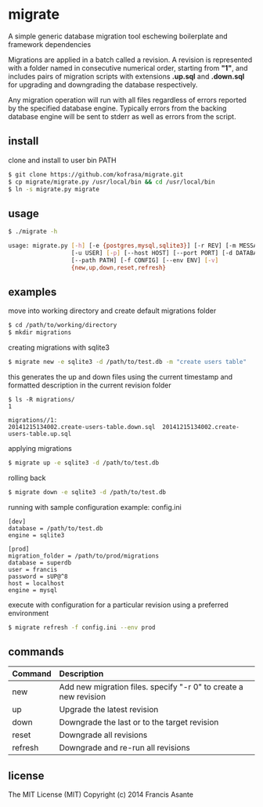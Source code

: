 # migrate

A simple generic database migration tool eschewing boilerplate and framework dependencies

Migrations are applied in a batch called a revision. A revision is represented with a folder named 
in consecutive numerical order, starting from **"1"**, and includes pairs of migration scripts
with extensions **.up.sql** and **.down.sql** for upgrading and downgrading the database respectively. 

Any migration operation will run with all files regardless of errors reported by the specified database engine.
Typically errors from the backing database engine will be sent to stderr as well as errors from the script.

## install
clone and install to user bin PATH
```sh
$ git clone https://github.com/kofrasa/migrate.git
$ cp migrate/migrate.py /usr/local/bin && cd /usr/local/bin
$ ln -s migrate.py migrate
```

## usage
```sh
$ ./migrate -h

usage: migrate.py [-h] [-e {postgres,mysql,sqlite3}] [-r REV] [-m MESSAGE]
                  [-u USER] [-p] [--host HOST] [--port PORT] [-d DATABASE]
                  [--path PATH] [-f CONFIG] [--env ENV] [-v]
                  {new,up,down,reset,refresh}
```

## examples
move into working directory and create default migrations folder
```sh
$ cd /path/to/working/directory
$ mkdir migrations
```

creating migrations with sqlite3
```sh
$ migrate new -e sqlite3 -d /path/to/test.db -m "create users table"
```

this generates the up and down files using the current timestamp and formatted description in the current revision folder
```
$ ls -R migrations/
1

migrations//1:
20141215134002.create-users-table.down.sql	20141215134002.create-users-table.up.sql
```

applying migrations
```sh
$ migrate up -e sqlite3 -d /path/to/test.db
```

rolling back
```sh
$ migrate down -e sqlite3 -d /path/to/test.db
```

running with sample configuration example: config.ini
```
[dev]
database = /path/to/test.db
engine = sqlite3

[prod]
migration_folder = /path/to/prod/migrations
database = superdb
user = francis
password = sUP@^8
host = localhost
engine = mysql
```

execute with configuration for a particular revision using a preferred environment
```sh
$ migrate refresh -f config.ini --env prod
```

## commands
| Command  | Description  |
| :--------| :----------- |
| new      | Add new migration files. specify "-r 0" to create a new revision |
| up       | Upgrade the latest revision  |
| down     | Downgrade the last or to the target revision |
| reset    | Downgrade all revisions |
| refresh  | Downgrade and re-run all revisions |


## license
The MIT License (MIT) Copyright (c) 2014 Francis Asante

